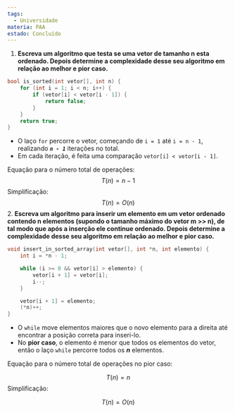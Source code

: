 ```yaml
---
tags:
  - Universidade
materia: PAA
estado: Concluído
---
```

1. **Escreva um algoritmo que testa se uma vetor de tamanho n esta ordenado. Depois determine a complexidade desse seu algoritmo em relação ao melhor e pior caso.**

``` C
bool is_sorted(int vetor[], int n) {
    for (int i = 1; i < n; i++) {
        if (vetor[i] < vetor[i - 1]) {
            return false;
        }
    }
    return true;
}
```

- O laço `for` percorre o vetor, começando de `i = 1` até `i = n - 1`, realizando ***`n - 1`*** iterações no total.
- Em cada iteração, é feita uma comparação `vetor[i] < vetor[i - 1]`.

Equação para o número total de operações:
$$
T(n)=n−1
$$
Simplificação:
$$
T(n)=O(n)
$$
2. **Escreva um algoritmo para inserir um elemento em um vetor ordenado contendo n elementos (supondo o tamanho máximo do vetor m >> n), de tal modo que após a inserção ele continue ordenado. Depois determine a complexidade desse seu algoritmo em relação ao melhor e pior caso.**

```C
void insert_in_sorted_array(int vetor[], int *n, int elemento) {
    int i = *n - 1;

    while (i >= 0 && vetor[i] > elemento) {
        vetor[i + 1] = vetor[i];
        i--;
    }

    vetor[i + 1] = elemento;
    (*n)++;
}

```

- O `while` move elementos maiores que o novo elemento para a direita até encontrar a posição correta para inseri-lo.
- No **pior caso**, o elemento é menor que todos os elementos do vetor, então o laço `while` percorre todos os ***n*** elementos.

Equação para o número total de operações no pior caso:

$$
T(n)=n
$$
Simplificação:

$$
T(n)=O(n)
$$